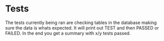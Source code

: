 
# Tests

The tests currently being ran are checking tables in the database making sure the data is whats expected. It will print out TEST and then PASSED or FAILED. In the end you get a summary with x/y tests passed.

